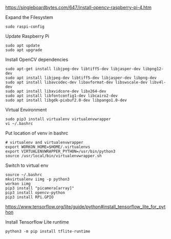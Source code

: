 
https://singleboardbytes.com/647/install-opencv-raspberry-pi-4.htm

Expand the Filesystem
```commandline
sudo raspi-config
```
Update Raspberry Pi
```commandline
sudo apt update
sudo apt upgrade
```
Install OpenCV dependencies
```commandline
sudo apt-get install libjpeg-dev libtiff5-dev libjasper-dev libpng12-dev
sudo apt install libjpeg-dev libtiff5-dev libjasper-dev libpng-dev
sudo apt install libavcodec-dev libavformat-dev libswscale-dev libv4l-dev
sudo apt install libxvidcore-dev libx264-dev
sudo apt install libfontconfig1-dev libcairo2-dev
sudo apt install libgdk-pixbuf2.0-dev libpango1.0-dev
```
Virtual Environment
```commandline
sudo pip3 install virtualenv virtualenvwrapper
vi ~/.bashrc
```
Put location of venv in bashrc
```text
# virtualenv and virtualenvwrapper
export WORKON_HOME=$HOME/.virtualenvs
export VIRTUALENVWRAPPER_PYTHON=/usr/bin/python3
source /usr/local/bin/virtualenvwrapper.sh
```
Switch to virtual env
```commandline
source ~/.bashrc
mkvirtualenv iimg -p python3
workon iimg
pip3 install "picamera[array]"
pip3 install opencv-python
pip3 install RPi.GPIO
```
https://www.tensorflow.org/lite/guide/python#install_tensorflow_lite_for_python

Install Tensorflow Lite runtime
```commandline
python3 -m pip install tflite-runtime
```



